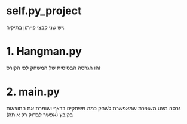 # self.py_project
יש שני קבצי פייתון בתיקיה:

# 1. Hangman.py
זהו הגרסה הבסיסית של המשחק לפי הקורס

# 2. main.py 
גרסה מעט משופרת שמאפשרת לשחק כמה משחקים ברצף ושומרת את התוצאות בקובץ (אפשר לבדוק רק אותה)
